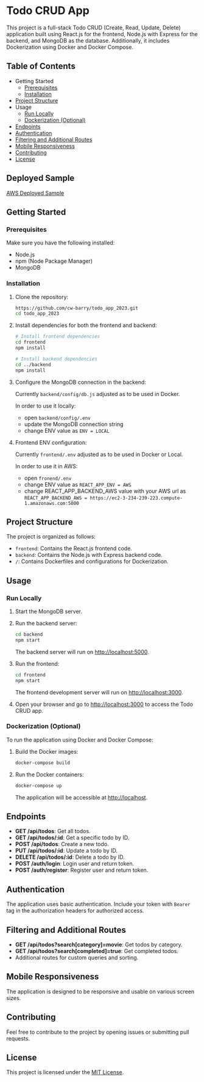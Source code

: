 # Todo CRUD App

This project is a full-stack Todo CRUD (Create, Read, Update, Delete) application built using React.js for the frontend, Node.js with Express for the backend, and MongoDB as the database. Additionally, it includes Dockerization using Docker and Docker Compose.

## Table of Contents

- Getting Started
  - [Prerequisites](https://chat.openai.com/c/1b4e7736-933f-4e4d-a05f-2b18f07c842e#prerequisites)
  - [Installation](https://chat.openai.com/c/1b4e7736-933f-4e4d-a05f-2b18f07c842e#installation)
- [Project Structure](https://chat.openai.com/c/1b4e7736-933f-4e4d-a05f-2b18f07c842e#project-structure)
- Usage
  - [Run Locally](https://chat.openai.com/c/1b4e7736-933f-4e4d-a05f-2b18f07c842e#run-locally)
  - [Dockerization (Optional)](https://chat.openai.com/c/1b4e7736-933f-4e4d-a05f-2b18f07c842e#dockerization-optional)
- [Endpoints](https://chat.openai.com/c/1b4e7736-933f-4e4d-a05f-2b18f07c842e#endpoints)
- [Authentication](https://chat.openai.com/c/1b4e7736-933f-4e4d-a05f-2b18f07c842e#authentication)
- [Filtering and Additional Routes](https://chat.openai.com/c/1b4e7736-933f-4e4d-a05f-2b18f07c842e#filtering-and-additional-routes)
- [Mobile Responsiveness](https://chat.openai.com/c/1b4e7736-933f-4e4d-a05f-2b18f07c842e#mobile-responsiveness)
- [Contributing](https://chat.openai.com/c/1b4e7736-933f-4e4d-a05f-2b18f07c842e#contributing)
- [License](https://chat.openai.com/c/1b4e7736-933f-4e4d-a05f-2b18f07c842e#license)

## Deployed Sample

[AWS Deployed Sample](ec2-3-238-175-187.compute-1.amazonaws.com/)

## Getting Started

### Prerequisites

Make sure you have the following installed:

- Node.js
- npm (Node Package Manager)
- MongoDB

### Installation

1. Clone the repository:

   ```bash
   https://github.com/cw-barry/todo_app_2023.git
   cd todo_app_2023
   ```

2. Install dependencies for both the frontend and backend:

   ```bash
   # Install frontend dependencies
   cd frontend
   npm install

   # Install backend dependencies
   cd ../backend
   npm install
   ```

3. Configure the MongoDB connection in the backend:

   Currently `backend/config/db.js` adjusted as to be used in Docker.

   In order to use it locally:

   - open `backend/config/.env`
   - update the MongoDB connection string
   - change ENV value as `ENV = LOCAL`

4. Frontend ENV configuration:

   Currently `frontend/.env` adjusted as to be used in Docker or Local.

   In order to use it in AWS:

   - open `fronend/.env`
   - change ENV value as `REACT_APP_ENV = AWS`
   - change REACT_APP_BACKEND_AWS value with your AWS url as `REACT_APP_BACKEND_AWS = https://ec2-3-234-239-223.compute-1.amazonaws.com:5000`

## Project Structure

The project is organized as follows:

- `frontend`: Contains the React.js frontend code.
- `backend`: Contains the Node.js with Express backend code.
- `/`: Contains Dockerfiles and configurations for Dockerization.

## Usage

### Run Locally

1. Start the MongoDB server.

2. Run the backend server:

   ```bash
   cd backend
   npm start
   ```

   The backend server will run on [http://localhost:5000](http://localhost:5000/).

3. Run the frontend:

   ```bash
   cd frontend
   npm start
   ```

   The frontend development server will run on [http://localhost:3000](http://localhost:3000/).

4. Open your browser and go to [http://localhost:3000](http://localhost:3000/) to access the Todo CRUD app.

### Dockerization (Optional)

To run the application using Docker and Docker Compose:

1. Build the Docker images:

   ```bash
   docker-compose build
   ```

2. Run the Docker containers:

   ```bash
   docker-compose up
   ```

   The application will be accessible at [http://localhost](http://localhost/).

## Endpoints

- **GET /api/todos**: Get all todos.
- **GET /api/todos/:id**: Get a specific todo by ID.
- **POST /api/todos**: Create a new todo.
- **PUT /api/todos/:id**: Update a todo by ID.
- **DELETE /api/todos/:id**: Delete a todo by ID.
- **POST /auth/login**: Login user and return token.
- **POST /auth/register**: Register user and return token.

## Authentication

The application uses basic authentication. Include your token with `Bearer` tag in the authorization headers for authorized access.

## Filtering and Additional Routes

- **GET /api/todos?search[category]=movie**: Get todos by category.
- **GET /api/todos?search[completed]=true**: Get completed todos.
- Additional routes for custom queries and sorting.

## Mobile Responsiveness

The application is designed to be responsive and usable on various screen sizes.

## Contributing

Feel free to contribute to the project by opening issues or submitting pull requests.

## License

This project is licensed under the [MIT License](https://mit-license.org/).
